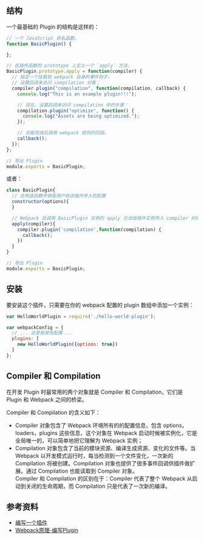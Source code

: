 <a name="8a95a6d1"></a>
## 结构
一个最基础的 Plugin 的结构是这样的：
```javascript
// 一个 JavaScript 命名函数。
function BasicPlugin() {

};

// 在插件函数的 prototype 上定义一个 `apply` 方法。
BasicPlugin.prototype.apply = function(compiler) {
  // 指定一个挂载到 webpack 自身的事件钩子。
  // 设置回调来访问 compilation 对象：
  compiler.plugin("compilation", function(compilation, callback) {
    console.log("This is an example plugin!!!");

    // 现在，设置回调来访问 compilation 中的步骤：
    compilation.plugin("optimize", function() {
      console.log("Assets are being optimized.");
    });

    // 功能完成后调用 webpack 提供的回调。
    callback();
  });
};

// 导出 Plugin
module.exports = BasicPlugin;
```

或者：<br />
```javascript
class BasicPlugin{
  // 在构造函数中获取用户给该插件传入的配置
  constructor(options){
  }

  // Webpack 会调用 BasicPlugin 实例的 apply 方法给插件实例传入 compiler 对象
  apply(compiler){
    compiler.plugin('compilation',function(compilation) {
      callback();
    })
  }
}

// 导出 Plugin
module.exports = BasicPlugin;
```

<a name="e655a410"></a>
## 安装
要安装这个插件，只需要在你的 webpack 配置的 plugin 数组中添加一个实例：
```javascript
var HelloWorldPlugin = require('./hello-world-plugin');

var webpackConfig = {
  // ... 这里是其他配置 ...
  plugins: [
    new HelloWorldPlugin({options: true})
  ]
};
```

<a name="d3082e69"></a>
## Compiler 和 Compilation
在开发 Plugin 时最常用的两个对象就是 Compiler 和 Compilation，它们是 Plugin 和 Webpack 之间的桥梁。

Compiler 和 Compilation 的含义如下：

- Compiler 对象包含了 Webpack 环境所有的的配置信息，包含 options，loaders，plugins 这些信息，这个对象在 Webpack 启动时候被实例化，它是全局唯一的，可以简单地把它理解为 Webpack 实例；
- Compilation 对象包含了当前的模块资源、编译生成资源、变化的文件等。当 Webpack 以开发模式运行时，每当检测到一个文件变化，一次新的 Compilation 将被创建。Compilation 对象也提供了很多事件回调供插件做扩展。通过 Compilation 也能读取到 Compiler 对象。<br />Compiler 和 Compilation 的区别在于：Compiler 代表了整个 Webpack 从启动到关闭的生命周期，而 Compilation 只是代表了一次新的编译。

<a name="35808e79"></a>
## 参考资料

- [编写一个插件](https://www.webpackjs.com/contribute/writing-a-plugin/)
- [Webpack原理-编写Plugin](https://segmentfault.com/a/1190000012840742)
